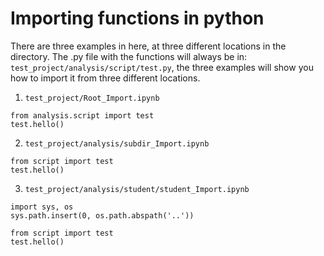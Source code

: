 # Importing functions in python

There are three examples in here, at three different locations in the directory.
The .py file with the functions will always be in: `test_project/analysis/script/test.py`, the three examples will show you how to import it from three different locations.

1. `test_project/Root_Import.ipynb`

```
from analysis.script import test
test.hello()
```

2. `test_project/analysis/subdir_Import.ipynb`

```
from script import test
test.hello()
```

3. `test_project/analysis/student/student_Import.ipynb`

```
import sys, os
sys.path.insert(0, os.path.abspath('..'))

from script import test
test.hello()
```
